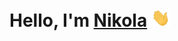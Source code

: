 <h1>
  Hello, I'm 
  <a href="https://niksimon.com" target="_blank">Nikola</a>
  <img src="https://raw.githubusercontent.com/ABSphreak/ABSphreak/master/gifs/Hi.gif" width="30px" />
</h1>

<br />
<br />

<!--
**niksimon/niksimon** is a ✨ _special_ ✨ repository because its `README.md` (this file) appears on your GitHub profile.

Here are some ideas to get you started:

- 🔭 I’m currently working on ...
- 🌱 I’m currently learning ...
- 👯 I’m looking to collaborate on ...
- 🤔 I’m looking for help with ...
- 💬 Ask me about ...
- 📫 How to reach me: ...
- 😄 Pronouns: ...
- ⚡ Fun fact: ...
-->
